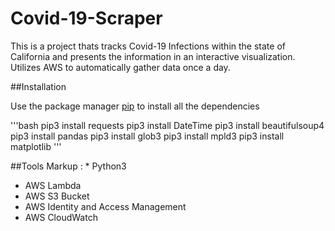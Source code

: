 # Covid-19-Scraper

This is a project thats tracks Covid-19 Infections within the state of California and presents the information in an interactive visualization. Utilizes AWS to automatically gather data once a day.

##Installation

Use the package manager [pip](https://pip.pypa.io/en/stable/) to install all the dependencies

'''bash
pip3 install requests
pip3 install DateTime
pip3 install beautifulsoup4
pip3 install pandas
pip3 install glob3
pip3 install mpld3
pip3 install matplotlib
'''

##Tools
Markup : * Python3
* AWS Lambda
* AWS S3 Bucket
* AWS Identity and Access Management
* AWS CloudWatch

